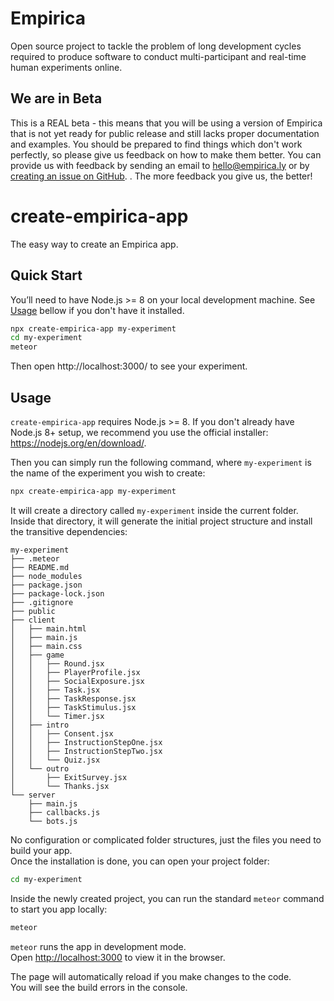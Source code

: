 # Empirica
Open source project to tackle the problem of long development cycles required to produce software to conduct multi-participant and real-time human experiments online.

## We are in Beta
This is a REAL beta - this means that you will be using a version of Empirica that is not yet ready for public release and still lacks proper documentation and examples. You should be prepared to find things which don't work perfectly, so please give us feedback on how to make them better. You can provide us with feedback by sending an email to hello@empirica.ly or by [creating an issue on GitHub](https://github.com/empiricaly/create-empirica-app/issues).
. The more feedback you give us, the better!

# create-empirica-app

The easy way to create an Empirica app.

## Quick Start

You’ll need to have Node.js >= 8 on your local development machine. See
[Usage](#usage) bellow if you don't have it installed.

```sh
npx create-empirica-app my-experiment
cd my-experiment
meteor
```

Then open http://localhost:3000/ to see your experiment.

## Usage

`create-empirica-app` requires Node.js >= 8. If you don't already have
Node.js 8+ setup, we recommend you use the official installer:
https://nodejs.org/en/download/.

Then you can simply run the following command, where `my-experiment` is the name
of the experiment you wish to create:

```sh
npx create-empirica-app my-experiment
```

It will create a directory called `my-experiment` inside the current folder.<br>
Inside that directory, it will generate the initial project structure and
install the transitive dependencies:

```
my-experiment
├── .meteor
├── README.md
├── node_modules
├── package.json
├── package-lock.json
├── .gitignore
├── public
├── client
│   ├── main.html
│   ├── main.js
│   ├── main.css
│   ├── game
│   │   ├── Round.jsx
│   │   ├── PlayerProfile.jsx
│   │   ├── SocialExposure.jsx
│   │   ├── Task.jsx
│   │   ├── TaskResponse.jsx
│   │   ├── TaskStimulus.jsx
│   │   └── Timer.jsx
│   ├── intro
│   │   ├── Consent.jsx
│   │   ├── InstructionStepOne.jsx
│   │   ├── InstructionStepTwo.jsx
│   │   └── Quiz.jsx
│   └── outro
│       ├── ExitSurvey.jsx
│       └── Thanks.jsx
└── server
    ├── main.js
    ├── callbacks.js
    └── bots.js
```

No configuration or complicated folder structures, just the files you need to
build your app.  
Once the installation is done, you can open your project folder:

```sh
cd my-experiment
```

Inside the newly created project, you can run the standard `meteor` command to
start you app locally:

```sh
meteor
```

`meteor` runs the app in development mode.<br>
Open [http://localhost:3000](http://localhost:3000) to view it in the browser.

The page will automatically reload if you make changes to the code.<br>
You will see the build errors in the console.
